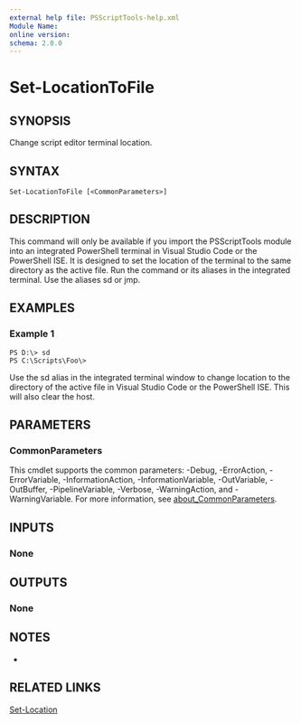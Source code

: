 ```yaml
---
external help file: PSScriptTools-help.xml
Module Name:
online version:
schema: 2.0.0
---
```


# Set-LocationToFile

## SYNOPSIS
Change script editor terminal location.

## SYNTAX

```
Set-LocationToFile [<CommonParameters>]
```

## DESCRIPTION
This command will only be available if you import the PSScriptTools module into an integrated PowerShell terminal in Visual Studio Code or the PowerShell ISE.
It is designed to set the location of the terminal to the same directory as the active file.
Run the command or its aliases in the integrated terminal.
Use the aliases sd or jmp.

## EXAMPLES

### Example 1
```
PS D:\> sd
PS C:\Scripts\Foo\>
```

Use the sd alias in the integrated terminal window to change location to the directory of the active file in Visual Studio Code or the PowerShell ISE.
This will also clear the host.

## PARAMETERS

### CommonParameters
This cmdlet supports the common parameters: -Debug, -ErrorAction, -ErrorVariable, -InformationAction, -InformationVariable, -OutVariable, -OutBuffer, -PipelineVariable, -Verbose, -WarningAction, and -WarningVariable. For more information, see [about_CommonParameters](http://go.microsoft.com/fwlink/?LinkID=113216).

## INPUTS

### None
## OUTPUTS

### None
## NOTES
*

## RELATED LINKS

[Set-Location]()

